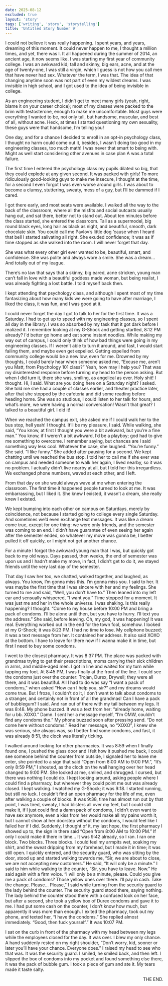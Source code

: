 ```yaml
---
date: 2025-08-12
excluded: true
layout: 'story'
tags: ['writing', 'story', 'storytelling']
title: 'Untitled Story Number 9'
---
```


I could not believe it was really happening. I spent years, and years, dreaming of this moment. It could never happen to me, I thought a million times, and yet, there was I. It all happened during the summer of 2014, an ancient age, it now seems like. I was starting my first year of community college. I was an awkward kid; tall and skinny, big ears, acne, and at the age of twenty-one, I was still a virgin, which I guess is not how you call men that have never had sex. Whatever the term, I was that. The idea of that changing anytime soon was not part of even my wildest dreams. I was invisible in high school, and I got used to the idea of being invisible in college.

As an engineering student, I didn’t get to meet many girls (yeah, right, blame it on your career choice); most of my classes were packed to the brim with testosterone, enough to make me uncomfortable. Most guys were everything I wanted to be, not only tall, but handsome, muscular, and best of all, without acne. Heck, at times I started questioning my own sexuality, these guys were that handsome, I’m telling you!

One day, and for a chance I decided to enroll in an opt-in psychology class, I thought no harm could come out it, besides, I wasn’t doing too good in my engineering classes, too much math! I was never that smart to being with. Might as well start considering other avenues in case plan A was a total failure.

The first time I entered the psychology class my pupils dilated so big, that they could explode at any given second. It was packed with girls! To more ridiculously good-looking guys to make me insecure, I thought at the time, for a second I even forgot I was even worse around girls. I was about to become a clumsy, stuttering, sweaty, mess of a guy, but I’ll be dammed if I cared.

I got there early, and most seats were available. I walked all the way to the back of the classroom, where all the misfits and social outcasts usually hang out, and sat there, better not to stand out. About ten minutes before the class started, she entered the classroom. Tall as a supermodel, big round black eyes, long hair as black as night, and beautiful, smooth, dark chocolate skin. You could call me Pavlov’s little dog ‘cause when I heard that bell I started salivating all right. She exuded confidence; it was as if time stopped as she walked into the room. I will never forget that day.

She was what every other girl ever wanted to be, beautiful, smart, and confidence. She was polite and always wore a smile. She was a dream… And totally out of my league.

There’s no law that says that a skinny, big eared, acne stricken, young man can’t fall in love with a beautiful goddess made woman, but being realist, I was already fighting a lost battle. I told myself back then.

I kept attending that psychology class, and although I spent most of my time fantasizing about how many kids we were going to have after marriage, I liked the class, it was fun, and I was good at it.

I could never forget the day I got to talk to her for the first time. It was a Saturday. I had to get up to speed with my engineering classes, so I spent all day in the library. I was so absorbed by my task that it got dark before I realized it. I remember looking at my G-Shock and getting startled, 8:12 PM already? I'd better go home and eat some instant noodles. While making my way out of campus, I could only think of how bad things were going in my engineering classes. If I weren’t able to turn it around, and fast, I would start failing them, and maybe even get expelled. Getting expelled from community college would be a new low, even for me. Drowned by my thoughts, I could barely hear when someone asked me, “Excuse me, aren’t you Matt, from Psychology 101 class?” Yeah, how may I help you? That was my disinterested response before turning my head to the person asking. But when I did turn it, there she was, smiling, as angelical as ever. Holy shit! I thought. Hi, I said. What are you doing here on a Saturday night? I asked. She told me she had a couple of classes earlier, and theater practice later, after that she stopped by the cafeteria and did some reading before heading home. She was so studious, I could listen to her talk for hours, and what’s more, we were having a normal conversation! Wasn’t that great? I talked to a beautiful girl. I did it!

When we reached the campus exit, she asked me if I could walk her to the bus stop, hell yeah! I thought. It’ll be my pleasure, I said. While walking, she said, “You know, at first I thought you were a bit awkward, but you’re a fine man.” You know, if I weren’t a bit awkward, I’d be a playboy; god had to give me something to overcome. I remember saying, but chances are I said something way less cool. Whatever the case, she laughed. “You’re funny.” She said. “I like funny.” She added after pausing for a second. We kept chatting until we reached the bus stop. I told her to call me if she ever was on campus and needed someone to walk her again, I lived nearby, so it was no problem. I actually didn’t live nearby at all, but I told her this irregardless. We exchanged phone numbers, waved at each other, and I left.

From that day on she would always wave at me when entering the classroom. The first time it happened people turned to look at me. It was embarrassing, but I liked it. She knew I existed, it wasn’t a dream, she really knew I existed.

We kept bumping into each other on campus on Saturdays, merely by coincidence, not because I started going to college every single Saturday. And sometimes we’d even exchange text messages. It was like a dream come true, except for one thing: we were only friends, and the semester was coming to an end. I didn’t have guarantee of even seeing her again after the semester ended, so whatever my move was gonna be, I better pulled it off quickly, or I might not get another chance.

For a minute I forgot the awkward young man that I was, but quickly got back to my old ways. Days passed, then weeks, the end of semester was upon us and I hadn’t make my move, in fact, I didn’t get to do it, we stayed friends until the very last day of the semester.

That day I saw her too, we chatted, walked together, and laughed, as always. You know, I’m gonna miss this. I’m gonna miss you. I said to her. It was maybe the first time that I was sincere with her and my feelings. She turned to me and said, “Well, you don’t have to.” Then leaned into my left ear and sensually whispered, “I want you.” Time stopped for a moment. It was just me and her in the whole universe. I was shaking. Is this really happening? I thought. “Come to my house before 10:00 PM and bring a pack of condoms. I’ll be alone until then, but you have to hurry. I’ll text you the address.” She said, before leaving. Oh, my god, it was happening! It was real. Everything worked out in the end for the town fool, somehow. I looked at my G-Shock; it was 8:23 PM. I had no time to lose. My cellphone buzzed; it was a text message from her. It contained her address. It also said XOXO at the bottom. I have to leave for there now if I wanna make it in time, but first I need to buy some condoms.

I went to the closest pharmacy. It was 8:37 PM. The place was packed with grandmas trying to get their prescriptions, moms carrying their sick children in arms, and middle-aged men. I got in line and waited for my turn while tapping my foot. At 8:45 PM, I was finally at the front of the line. I could see the condoms just over the counter: Trojan, Durex, Drywell; they were all there, and it was beautiful. All I had to do was say “I want a pack of condoms,” when asked “How can I help you, sir?” and my dreams would come true. But I froze, I couldn’t do it, I don’t want to talk about condoms to a stranger, and certainly not in front of all the grandmas! Can I have a pack of bubblegum? I said. And ran out of there with my tail between my legs. It was 8:48. My phone buzzed. It was a text from her: “already home, waiting for u bb. XOXO.” Damn. I sent her a message myself, “I’m OMW, couldn’t find any condoms tho.” My phone buzzed soon after pressing send. “Do not come here without condoms.” Read her message, no “XOXO”, I knew she was serious, she always was, so I better find some condoms, and fast, it was already 8:51, the clock was literally ticking.

I walked around looking for other pharmacies. It was 8:59 when I finally found one, I pushed the glass door and I felt how it pushed me back, I could see someone behind the counter from outside, I signaled her to leave me enter, she pointed to a sign that said “Open from 8:00 AM to 9:00 PM.”, “It’s only 8:59 PM,” I shouted, as the clock on the wall hanging over her head changed to 9:00 PM. She looked at me, smiled, and shrugged. I cursed, but there was nothing I could do. I kept looking around, asking people where I could find a pharmacy, but wherever they could point me out was already closed. I kept walking. I watched my G-Shock; it was 9:18. I started running, but still no luck. I couldn’t find an open pharmacy for the life of me, even after walking a couple of blocks. It was 9:38, time has almost run out by that point, I was tired, sweaty, I had blisters all over my feet, but I could still make it, if I just could find a damn pack of condoms, I didn’t even want to have sex anymore, even a kiss from her would make all my pains worth it, but I cannot show at her doorstep without the condoms, I would feel like I failed her if I did. Suddenly, I thought of it, my last hope, the first pharmacy I showed up to, the sign in there said “Open from 8:00 AM to 10:00 PM.” If only I could make it there in time… It was 9:42 already, so I ran. I ran one block. Two blocks. Three blocks. I could feel my armpits wet, soaking my shirt, and the sweat dripping from my forehead, but I made it in time; it was still open. I quickly entered, and the security guard, who was sitting by the door, stood up and started walking towards me, “Sir, we are about to close, we are not accepting new customers.” He said, “It will only be a minute.” I said to him while walking to the counter, “Sir, you have to leave. Now.” He said again with a firm voice. “I will only be a minute, please. Could you give me a pack of condoms? Those yellow ones over there. I’ll pay in cash. Take the change. Please… Please,” I said while turning from the security guard to the lady behind the counter. The security guard stood there, saying nothing. The lady behind the counter stood there with a confused look on her face, but after a second, she took a yellow box of Durex condoms and gave it to me. I had put some cash on the counter, I don’t know how much, but apparently it was more than enough. I exited the pharmacy, took out my phone, and texted her, “I have the condoms.” She replied almost immediately. “Good, then fuck yourself.” It was 10:07 PM.

I sat on the curb in front of the pharmacy with my head between my legs while the employees closed for the day. It was over. I blew my only chance. A hand suddenly rested on my right shoulder, “Don’t worry, kid, sooner or later you’ll have your chance. Everyone does.” I raised my head to see who that was. It was the security guard. I smiled, he smiled back, and then left. I slipped the box of condoms into my pocket and found something else there, it was the pack of bubble gum. I took a piece of gum and ate it. My tears made it taste salty.

<p style="text-align:right">THE END.</p>